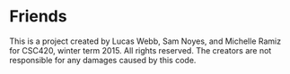 # Friends
This is a project created by Lucas Webb, Sam Noyes, and Michelle Ramiz for CSC420, winter term 2015.
All rights reserved.
The creators are not responsible for any damages caused by this code.
